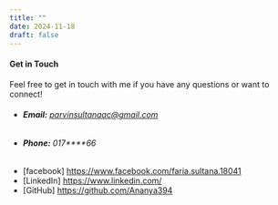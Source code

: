 ```yaml
---
title: ""
date: 2024-11-18
draft: false
---
```


#### Get in Touch

Feel free to get in touch with me if you have any questions or want to connect!

- ###### **Email:** parvinsultanaac@gmail.com
- ###### **Phone:** 017****66
- [facebook] https://www.facebook.com/faria.sultana.18041
- [LinkedIn] https://www.linkedin.com/
- [GitHub] https://github.com/Ananya394
